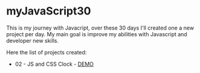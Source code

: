 # myJavaScript30

This is my journey with Javacript, over these 30 days I'll created one a new project per day. My main goal is improve my abilities with Javascript and developer new skills.

Here the list of projects created: 

- 02 - JS and CSS Clock - [DEMO](https://codepen.io/gferreiraa/pen/omNbgR)
